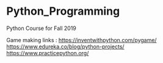 # Python_Programming

Python Course for Fall 2019

Game making links :
https://inventwithpython.com/pygame/
https://www.edureka.co/blog/python-projects/
https://www.practicepython.org/